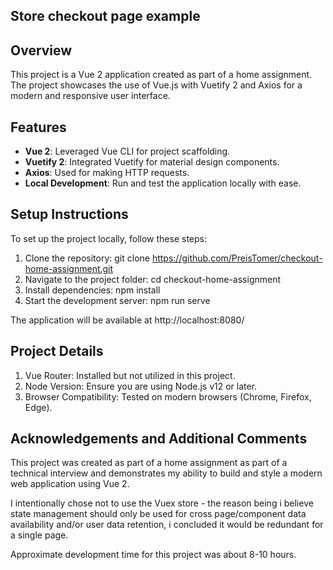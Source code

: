 ## Store checkout page example

## **Overview**
This project is a Vue 2 application created as part of a home assignment. The project showcases the use of Vue.js with Vuetify 2 and Axios for a modern and responsive user interface. 


## **Features**
- **Vue 2**: Leveraged Vue CLI for project scaffolding.
- **Vuetify 2**: Integrated Vuetify for material design components.
- **Axios**: Used for making HTTP requests.
- **Local Development**: Run and test the application locally with ease.

## **Setup Instructions**
To set up the project locally, follow these steps:
1. Clone the repository: git clone https://github.com/PreisTomer/checkout-home-assignment.git
2. Navigate to the project folder: cd checkout-home-assignment
3. Install dependencies: npm install
4. Start the development server: npm run serve
   
The application will be available at http://localhost:8080/
   
## **Project Details**
1. Vue Router: Installed but not utilized in this project.
2. Node Version: Ensure you are using Node.js v12 or later.
3. Browser Compatibility: Tested on modern browsers (Chrome, Firefox, Edge).

## **Acknowledgements and Additional Comments**
This project was created as part of a home assignment as part of a technical interview and demonstrates my ability to build and style a modern web application using Vue 2.

I intentionally chose not to use the Vuex store - the reason being i believe state management should only be used for cross page/component data availability and/or
user data retention, i concluded it would be redundant for a single page.

Approximate development time for this project was about 8-10 hours. 